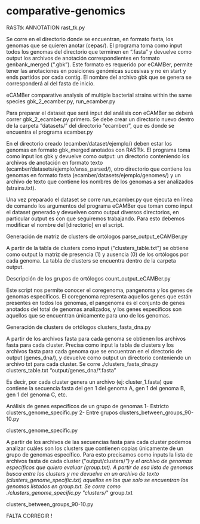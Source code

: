 # comparative-genomics

RASTtk ANNOTATION
rast_tk.py

Se corre en el directorio donde se encuentran, en formato fasta, los genomas que se quieren anotar (cepas/). El programa toma como input todos los genomas del directorio que terminen en “.fasta” y devuelve como output los archivos de anotación correspondientes en formato genbank_merged (“.gbk”). 
Este formato es requerido por eCAMBer, permite tener las anotaciones en posiciones genómicas sucesivas y no en start y ends partidos por cada contig. El nombre del archivo gbk que se genera se corresponderá al del fasta de inicio.



eCAMBer comparative analysis of multiple bacterial strains within the same species
gbk_2_ecamber.py, run_ecamber.py

Para preparar el dataset que será input del análisis con eCAMBer se deberá correr gbk_2_ecamber.py primero.
Se debe crear un directorio nuevo dentro de la carpeta “datasets/” del directorio “ecamber/”, que es donde se encuentra el programa ecamber.py

En el directorio creado (ecamber/dataset/ejemplo/) deben estar los genomas en formato gbk_merged anotados con RASTtk. El programa toma como input los gbk y devuelve como output: un directorio conteniendo los archivos de anotación en formato texto (ecamber/datasets/ejemplo/anss_parsed/), otro directorio que contiene los genomas en formato fasta (ecamber/datasets/ejemplo/genomes/) y un archivo de texto que contiene los nombres de los genomas a ser analizados (strains.txt).

Una vez preparado el dataset se corre run_ecamber.py que ejecuta en línea de comando los argumentos del programa eCAMBer que toman como input el dataset generado y devuelven como output diversos directorios, en particular output es con que seguiremos trabajando. Para esto debemos modificar el nombre del [directorio] en el script.


Generación de matriz de clusters de ortólogos
parse_output_eCAMBer.py 

A partir de la tabla de clusters como input ("clusters_table.txt") se obtiene como output la matriz de presencia (1) y ausencia (0) de los ortólogos por cada genoma. La tabla de clusters se encuentra dentro de la carpeta output.


Descripción de los grupos de ortólogos 
count_output_eCAMBer.py

Este script nos permite conocer el coregenoma, pangenoma y los genes de genomas específicos. El coregenoma representa aquellos genes que están presentes en todos los genomas, el pangenoma es el conjunto de genes anotados del total de genomas analizados, y los genes específicos son aquellos que se encuentran únicamente para uno de los genomas.


Generación de clusters de ortólogos 
clusters_fasta_dna.py

A partir de los archivos fasta para cada genoma se obtienen los archivos fasta para cada cluster. Precisa como input la tabla de clusters y los archivos fasta para cada genoma que se encuentran en el directorio de output (genes_dna/), y devuelve como output un directorio conteniendo un archivo txt para cada cluster. Se corre ./clusters_fasta_dna.py clusters_table.txt “output/genes_dna/*.fasta”

Es decir, por cada cluster genera un archivo (ej: cluster_1.fasta) que contiene la secuencia fasta del gen 1 del genoma A, gen 1 del genoma B, gen 1 del genoma C, etc.


Análisis de genes específicos de un grupo de genomas
1- Estricto clusters_genome_specific.py
2- Entre grupos clusters_between_groups_90-10.py


clusters_genome_specific.py

A partir de los archivos de las secuencias fasta para cada cluster podemos analizar cuáles son los clusters que contienen copias únicamente de un grupo de genomas específico. Para esto precisamos como inputs la lista de archivos fasta de cada cluster ("output/clusters/*") y el archivo de genomas específicos que quiero evaluar (group.txt). A partir de esa lista de genomas busca entre los clusters y me devuelve en un archivo de texto (clusters_genome_specific.txt) aquellos en los que solo se encuentran los genomas listados en group.txt.
Se corre como ./clusters_genome_specific.py "clusters/*" group.txt


clusters_between_groups_90-10.py

FALTA CORREGIR !




